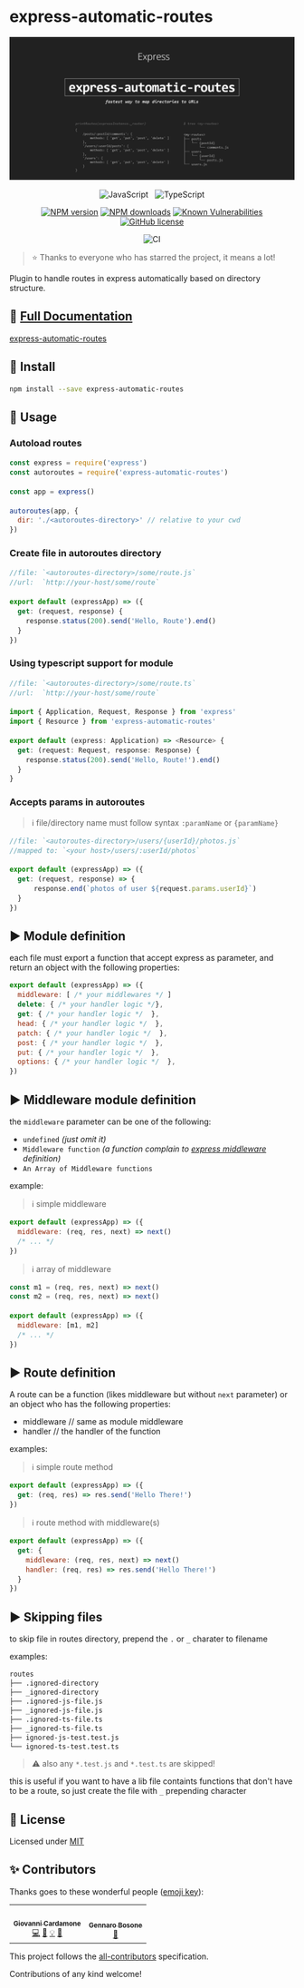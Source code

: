 # express-automatic-routes

<div align="center">

![Logo](./logo.png)

![JavaScript](https://img.shields.io/badge/ES6-Supported-yellow.svg?style=for-the-badge&logo=JavaScript) &nbsp; ![TypeScript](https://img.shields.io/badge/TypeScript-Supported-blue.svg?style=for-the-badge)

[![NPM version](https://img.shields.io/npm/v/express-automatic-routes.svg?style=flat)](https://www.npmjs.com/package/express-automatic-routes)
[![NPM downloads](https://img.shields.io/npm/dm/express-automatic-routes.svg?style=flat)](https://www.npmjs.com/package/express-automatic-routes)
[![Known Vulnerabilities](https://snyk.io/test/github/GiovanniCardamone/express-automatic-routes/badge.svg)](https://snyk.io/test/github/GiovanniCardamone/express-automatic-routes)
[![GitHub license](https://img.shields.io/github/license/GiovanniCardamone/express-automatic-routes.svg)](https://github.com/GiovanniCardamone/express-automatic-routes/blob/master/LICENSE)

![CI](https://github.com/GiovanniCardamone/express-automatic-routes/workflows/CI/badge.svg?branch=master)

</div>

> :star: Thanks to everyone who has starred the project, it means a lot!

Plugin to handle routes in express automatically based on directory structure.

## :newspaper: **[Full Documentation](https://giovannicardamone.github.io/express-automatic-routes/)**

[express-automatic-routes](https://giovannicardamone.github.io/express-automatic-routes/)

## :rocket: Install

```sh
npm install --save express-automatic-routes
```

## :blue_book: Usage

### Autoload routes

```js
const express = require('express')
const autoroutes = require('express-automatic-routes')

const app = express()

autoroutes(app, {
  dir: './<autoroutes-directory>' // relative to your cwd
})
```

### Create file in autoroutes directory

```js
//file: `<autoroutes-directory>/some/route.js`
//url:  `http://your-host/some/route`

export default (expressApp) => ({
  get: (request, response) {
    response.status(200).send('Hello, Route').end()
  }
})
```

### Using typescript support for module

```typescript
//file: `<autoroutes-directory>/some/route.ts`
//url:  `http://your-host/some/route`

import { Application, Request, Response } from 'express'
import { Resource } from 'express-automatic-routes'

export default (express: Application) => <Resource> {
  get: (request: Request, response: Response) {
    response.status(200).send('Hello, Route!').end()
  }
}
```

### Accepts params in autoroutes

> :information_source: file/directory name must follow syntax `:paramName` or `{paramName}`

```js
//file: `<autoroutes-directory>/users/{userId}/photos.js`
//mapped to: `<your host>/users/:userId/photos`

export default (expressApp) => ({
  get: (request, response) => {
      response.end(`photos of user ${request.params.userId}`)
  }
})
```

## :arrow_forward: Module definition

each file must export a function that accept express as parameter, and return an object with the following properties:

```javascript
export default (expressApp) => ({
  middleware: [ /* your middlewares */ ]
  delete: { /* your handler logic */},
  get: { /* your handler logic */  },
  head: { /* your handler logic */  },
  patch: { /* your handler logic */  },
  post: { /* your handler logic */  },
  put: { /* your handler logic */  },
  options: { /* your handler logic */  },
})
```

## :arrow_forward: Middleware module definition

the `middleware` parameter can be one of the following:

- `undefined` _(just omit it)_
- `Middleware function` _(a function complain to [express middleware](https://expressjs.com/en/guide/using-middleware.html) definition)_
- `An Array of Middleware functions`

example:

> :information_source: simple middleware

```javascript
export default (expressApp) => ({
  middleware: (req, res, next) => next()
  /* ... */
})
```

> :information_source: array of middleware

```javascript
const m1 = (req, res, next) => next()
const m2 = (req, res, next) => next()

export default (expressApp) => ({
  middleware: [m1, m2]
  /* ... */
})
```

## :arrow_forward: Route definition

A route can be a function (likes middleware but without `next` parameter) or an object who has the following properties:

- middleware // same as module middleware
- handler // the handler of the function

examples:

> :information_source: simple route method

```javascript
export default (expressApp) => ({
  get: (req, res) => res.send('Hello There!')
})
```

> :information_source: route method with middleware(s)

```javascript
export default (expressApp) => ({
  get: {
    middleware: (req, res, next) => next()
    handler: (req, res) => res.send('Hello There!')
  }
})
```

## :arrow_forward: Skipping files

to skip file in routes directory, prepend the `.` or `_` charater to filename

examples:

```text
routes
├── .ignored-directory
├── _ignored-directory
├── .ignored-js-file.js
├── _ignored-js-file.js
├── .ignored-ts-file.ts
├── _ignored-ts-file.ts
├── ignored-js-test.test.js
└── ignored-ts-test.test.ts
```

> :warning: also any `*.test.js` and `*.test.ts` are skipped!

this is useful if you want to have a lib file containts functions that don't have to be a route, so just create the file with `_` prepending character

## :page_facing_up: License

Licensed under [MIT](./LICENSE)

## :sparkles: Contributors

Thanks goes to these wonderful people ([emoji key](https://allcontributors.org/docs/en/emoji-key)):

<!-- ALL-CONTRIBUTORS-LIST:START - Do not remove or modify this section -->
<!-- prettier-ignore-start -->
<!-- markdownlint-disable -->
<table>
  <tr>
    <td align="center"><a href="http://giovannicardamone.github.io"><img src="https://avatars0.githubusercontent.com/u/5117748?v=4" width="100px;" alt=""/><br /><sub><b>Giovanni Cardamone</b></sub></a><br /><a href="https://github.com/GiovanniCardamone/express-automatic-routes/commits?author=GiovanniCardamone" title="Code">💻</a> <a href="https://github.com/GiovanniCardamone/express-automatic-routes/commits?author=GiovanniCardamone" title="Documentation">📖</a> <a href="#example-GiovanniCardamone" title="Examples">💡</a> <a href="#maintenance-GiovanniCardamone" title="Maintenance">🚧</a></td>
    <td align="center"><a href="https://www.desidus.it/"><img src="https://avatars0.githubusercontent.com/u/6159598?v=4" width="100px;" alt=""/><br /><sub><b>Gennaro Bosone</b></sub></a><br /><a href="#design-genbs" title="Design">🎨</a></td>
  </tr>
</table>

<!-- markdownlint-enable -->
<!-- prettier-ignore-end -->
<!-- ALL-CONTRIBUTORS-LIST:END -->

This project follows the [all-contributors](https://github.com/all-contributors/all-contributors) specification.

Contributions of any kind welcome!
